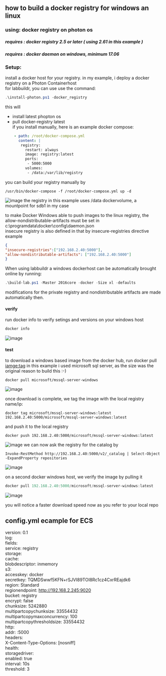 ## how to build a docker registry for windows an linux

### using: docker registry on photon os

##### requires : docker registry 2.5 or later ( using 2.61 in this example )
##### requires : docker daemon on windows, minimum 17.06

### Setup:
install a docker host for your registry. in my example, i deploy a docker registry on a Photon Containerhost  
for labbuildr, you can use use the command:
```Powershell
.\install-photon.ps1 -docker_registry
```

this will
- install latest phopton os  
- pull docker-registry latest  
if you install manually, here is an example docker compose:

```yaml
    - path: /root/docker-compose.yml
      content: | 
       registry:
         restart: always
         image: registry:latest
         ports:
          - 5000:5000
         volumes:
          - /data:/var/lib/registry
```

you can build your registry manually by  

```
/usr/bin/docker-compose -f /root/docker-compose.yml up -d
```
![image](https://user-images.githubusercontent.com/8255007/27326254-4803f9ee-55ab-11e7-84cf-73a0a9eeb735.png)
the registry in this example uses /data dockervolume, a mountpoint for sdb1 in my case

to make Docker Windows able to push images to the linux registry, the allow-nondistributable-artifacts must be set in  
 c:\programdata\docker\config\daemon.json   
insecure registry is also defined in that by insecure-registries directive  
example  
```json
{
"insecure-registries":["192.168.2.40:5000"],
"allow-nondistributable-artifacts": ["192.168.2.40:5000"]
}
```
When using labbuildr a windows dockerhost can be automatically brought online by running:

```Powershell
.\build-lab.ps1 -Master 2016core -docker -Size xl -defaults
```

modifications for the private registry and nondistributable artifacts are made automatically then.  
#### verify
run docker info to verify setings and versions on your windows host  
```Powershell
docker info
```
![image](https://user-images.githubusercontent.com/8255007/27322624-182bb3d0-559f-11e7-8280-cfed52ec2bc6.png)

#### test

to download a windows based image from the docker hub, run 
docker pull <iamge:tag>
in this example i used microsoft sql server, as the size was the original reason to build this :-)  
```
docker pull microsoft/mssql-server-windows
```
![image](https://user-images.githubusercontent.com/8255007/27322680-492cf660-559f-11e7-9ee4-db88ade0c121.png)

once download is complete, we tag the image with the local registry name/ip:
```
docker tag microsoft/mssql-server-windows:latest 192.168.2.40:5000/microsoft/mssql-server-windows:latest
```
and push it to the local registry
```
docker push 192.168.2.40:5000/microsoft/mssql-server-windows:latest
```

![image](https://user-images.githubusercontent.com/8255007/27324683-3ee90c0a-55a6-11e7-8428-bb70b1df3632.png)
we can now ask the registry for the catalog by 
```
Invoke-RestMethod http://192.168.2.40:5000/v2/_catalog | Select-Object -ExpandProperty repositories
```
![image](https://user-images.githubusercontent.com/8255007/27326026-8ce55388-55aa-11e7-9614-bb7f7f0daa2c.png)



on a second docker windows host, we verify the image by pulling it
```Powershell
docker pull 192.168.2.40:5000/microsoft/mssql-server-windows:latest
```
![image](https://user-images.githubusercontent.com/8255007/27325356-731643f6-55a8-11e7-902c-4b753b1d7124.png)

you will notice a faster download speed now as you refer to your local repo


## config.yml ecample for ECS
version: 0.1  
log:  
  fields:  
    service: registry  
storage:  
  cache:  
    blobdescriptor: inmemory  
  s3:  
    accesskey: docker  
    secretkey: TQMDSwwf5KFN+rSJVI89TOI8Rc1cz4CxrREajdk6  
    region: Standard  
    regionendpoint: http://192.168.2.245:9020  
    bucket: registry  
    encrypt: false  
    chunksize: 5242880  
    multipartcopychunksize: 33554432  
    multipartcopymaxconcurrency: 100  
    multipartcopythresholdsize: 33554432  
http:  
  addr: :5000  
  headers:  
    X-Content-Type-Options: [nosniff]  
health:  
  storagedriver:  
    enabled: true  
    interval: 10s  
    threshold: 3
